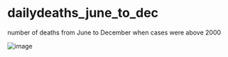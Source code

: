 # dailydeaths_june_to_dec
number of deaths from June to December when cases were above 2000


![image](https://user-images.githubusercontent.com/100987169/156871400-e5eb645b-ba52-47d9-a629-a9f9b2d98090.png)

